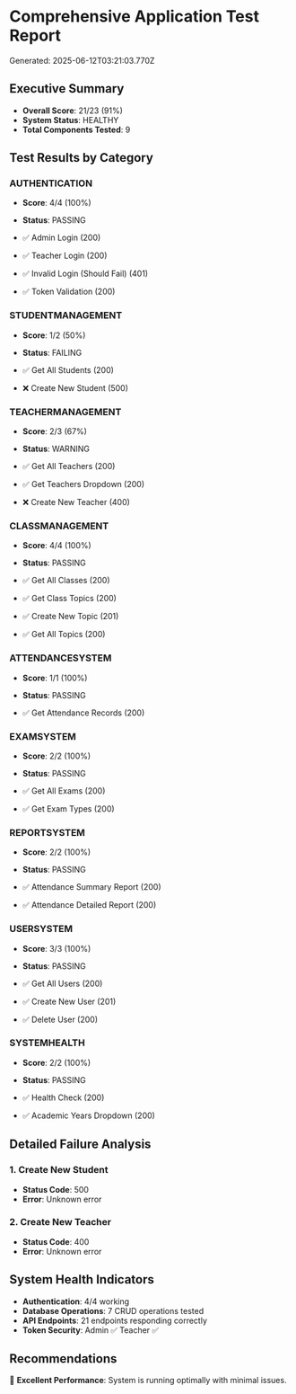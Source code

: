 # Comprehensive Application Test Report
Generated: 2025-06-12T03:21:03.770Z

## Executive Summary
- **Overall Score**: 21/23 (91%)
- **System Status**: HEALTHY
- **Total Components Tested**: 9

## Test Results by Category
### AUTHENTICATION
- **Score**: 4/4 (100%)
- **Status**: PASSING

- ✅ Admin Login (200)
- ✅ Teacher Login (200)
- ✅ Invalid Login (Should Fail) (401)
- ✅ Token Validation (200)

### STUDENTMANAGEMENT
- **Score**: 1/2 (50%)
- **Status**: FAILING

- ✅ Get All Students (200)
- ❌ Create New Student (500)

### TEACHERMANAGEMENT
- **Score**: 2/3 (67%)
- **Status**: WARNING

- ✅ Get All Teachers (200)
- ✅ Get Teachers Dropdown (200)
- ❌ Create New Teacher (400)

### CLASSMANAGEMENT
- **Score**: 4/4 (100%)
- **Status**: PASSING

- ✅ Get All Classes (200)
- ✅ Get Class Topics (200)
- ✅ Create New Topic (201)
- ✅ Get All Topics (200)

### ATTENDANCESYSTEM
- **Score**: 1/1 (100%)
- **Status**: PASSING

- ✅ Get Attendance Records (200)

### EXAMSYSTEM
- **Score**: 2/2 (100%)
- **Status**: PASSING

- ✅ Get All Exams (200)
- ✅ Get Exam Types (200)

### REPORTSYSTEM
- **Score**: 2/2 (100%)
- **Status**: PASSING

- ✅ Attendance Summary Report (200)
- ✅ Attendance Detailed Report (200)

### USERSYSTEM
- **Score**: 3/3 (100%)
- **Status**: PASSING

- ✅ Get All Users (200)
- ✅ Create New User (201)
- ✅ Delete User (200)

### SYSTEMHEALTH
- **Score**: 2/2 (100%)
- **Status**: PASSING

- ✅ Health Check (200)
- ✅ Academic Years Dropdown (200)

## Detailed Failure Analysis
### 1. Create New Student
- **Status Code**: 500
- **Error**: Unknown error

### 2. Create New Teacher
- **Status Code**: 400
- **Error**: Unknown error


## System Health Indicators
- **Authentication**: 4/4 working
- **Database Operations**: 7 CRUD operations tested
- **API Endpoints**: 21 endpoints responding correctly
- **Token Security**: Admin ✅ Teacher ✅

## Recommendations
🎉 **Excellent Performance**: System is running optimally with minimal issues.
